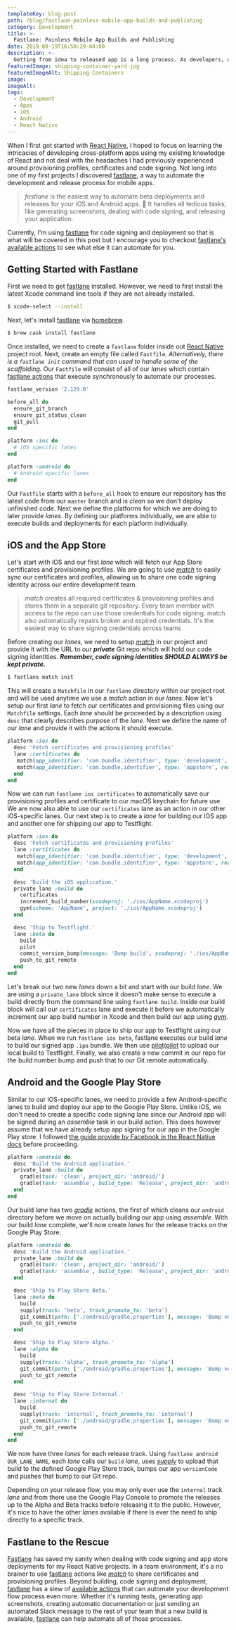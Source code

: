 ```yaml
---
templateKey: blog-post
path: /blog/fastlane-painless-mobile-app-builds-and-publishing
category: Development
title: >-
  Fastlane: Painless Mobile App Builds and Publishing
date: 2019-08-19T16:50:29-04:00
description: >-
  Getting from idea to released app is a long process. As developers, our focus should remain on code and user experience. Releasing a mobile app requires so much more, from screenshot generation to code signing to app store deployments, developing and releasing a mobile app can be a tedious process which Fastlane helps make easier.
featuredImage: shipping-container-yard.jpg
featuredImageAlt: Shipping Containers
image:
imageAlt:
tags:
  - Development
  - Apps
  - iOS
  - Android
  - React Native
---
```


When I first got started with [React Native][react-native], I hoped to focus on learning the intricacies of developing cross-platform apps using my existing knowledge of React and not deal with the headaches I had previously experienced around provisioning profiles, certificates and code signing. Not long into one of my first projects I discovered [fastlane][fastlane], a way to automate the development and release process for mobile apps.

> _fastlane_ is the easiest way to automate beta deployments and releases for your iOS and Android apps. 🚀 It handles all tedious tasks, like generating screenshots, dealing with code signing, and releasing your application.

Currently, I'm using [fastlane][fastlane] for code signing and deployment so that is what will be covered in this post but I encourage you to checkout [fastlane's available actions][actions] to see what else it can automate for you.

## Getting Started with Fastlane

First we need to get [fastlane][fastlane] installed. However, we need to first install the latest Xcode command line tools if they are not already installed.

```bash
$ xcode-select --install
```

Next, let's install [fastlane][fastlane] via [homebrew](https://brew.sh).

```bash
$ brew cask install fastlane
```

Once installed, we need to create a `fastlane` folder inside out [React Native][react-native] project root. Next, create an empty file called `Fastfile`. _Alternatively, there is a `fastlane init` command that can used to handle some of the scaffolding._ Our `Fastfile` will consist of all of our _lanes_ which contain [fastlane actions][actions] that execute synchronously to automate our processes.

```ruby
fastlane_version '2.129.0'

before_all do
  ensure_git_branch
  ensure_git_status_clean
  git_pull
end

platform :ios do
  # iOS specific lanes
end

platform :android do
  # Android specific lanes
end
```

Our `Fastfile` starts with a `before_all` hook to ensure our repository has the latest code from our `master` branch and is _clean_ so we don't deploy unfinished code. Next we define the platforms for which we are doing to later provide _lanes_. By defining our platforms individually, we are able to execute builds and deployments for each platform individually.

## iOS and the App Store

Let's start with iOS and our first _lane_ which will fetch our App Store certificates and provisioning profiles. We are going to use [_match_][match] to easily sync our certificates and profiles, allowing us to share one code signing identity across our entire development team.

> _match_ creates all required certificates & provisioning profiles and stores them in a separate git repository. Every team member with access to the repo can use those credentials for code signing. match also automatically repairs broken and expired credentials. It's the easiest way to share signing credentials across teams

Before creating our _lanes_, we need to setup [_match_][match] in our project and provide it with the URL to our _**private**_ Git repo which will hold our code signing identities. _**Remember, code signing identities *SHOULD ALWAYS* be kept private.**_

```bash
$ fastlane match init
```

This will create a `Matchfile` in our `fastlane` directory within our project root and will be used anytime we use a _match_ action in our _lanes_. Now let's setup our first _lane_ to fetch our certificates and provisioning files using our `Matchfile` settings. Each _lane_ should be proceeded by a description using `desc` that clearly describes purpose of the _lane_. Next we define the name of our _lane_ and provide it with the actions it should execute.

```ruby
platform :ios do
  desc 'Fetch certificates and provisioning profiles'
  lane :certificates do
   match(app_identifier: 'com.bundle.identifier', type: 'development', readonly: true)
   match(app_identifier: 'com.bundle.identifier', type: 'appstore', readonly: true)
  end
end
```

Now we can run `fastlane ios certificates` to automatically save our provisioning profiles and certificate to our macOS keychain for future use. We are now also able to use our `certificates` lane as an action in our other iOS-specific lanes. Our next step is to create a _lane_ for building our iOS app and another one for shipping our app to Testflight.

```ruby
platform :ios do
  desc 'Fetch certificates and provisioning profiles'
  lane :certificates do
   match(app_identifier: 'com.bundle.identifier', type: 'development', readonly: true)
   match(app_identifier: 'com.bundle.identifier', type: 'appstore', readonly: true)
  end

  desc 'Build the iOS application.'
  private_lane :build do
    certificates
    increment_build_number(xcodeproj: './ios/AppName.xcodeproj')
    gym(scheme: 'AppName', project: './ios/AppName.xcodeproj')
  end

  desc 'Ship to Testflight.'
  lane :beta do
    build
    pilot
    commit_version_bump(message: 'Bump build', xcodeproj: './ios/AppName.xcodeproj')
    push_to_git_remote
  end
end
```

Let's break our two new _lanes_ down a bit and start with our build _lane_. We are using a `private_lane` block since it doesn't make sense to execute a build directly from the command line using `fastlane build`. Inside our build block will call our `certificates` lane and execute it before we automatically increment our app build number in Xcode and then build our app using [_gym_][gym].

Now we have all the pieces in place to ship our app to Testflight using our beta _lane_. When we run `fastlane ios beta`, fastlane executes our build _lane_ to build our signed app `.ipa` bundle. We then use [pilot]([pilot] to upload our local build to Testflight. Finally, we also create a new commit in our repo for the build number bump and push that to our Git remote automatically.

## Android and the Google Play Store

Similar to our iOS-specific lanes, we need to provide a few Android-specific lanes to build and deploy our app to the Google Play Store. Unlike iOS, we don't need to create a specific code signing lane since our Android app will be signed during an _assemble_ task in our build action. This does however assume that we have already setup app signing for our app in the Google Play store. I followed [the guide provide by Facebook in the React Native docs](https://facebook.github.io/react-native/docs/signed-apk-android.html) before proceeding.

```ruby
platform :android do
  desc 'Build the Android application.'
  private_lane :build do
    gradle(task: 'clean', project_dir: 'android/')
    gradle(task: 'assemble', build_type: 'Release', project_dir: 'android/')
  end
end
```

Our build _lane_ has two [_gradle_][gradle] actions, the first of which cleans our `android` directory before we move on actually building our app using _assemble_. With our build _lane_ complete, we'll now create _lanes_ for the release tracks on the Google Play Store.

```ruby
platform :android do
  desc 'Build the Android application.'
  private_lane :build do
    gradle(task: 'clean', project_dir: 'android/')
    gradle(task: 'assemble', build_type: 'Release', project_dir: 'android/')
  end

  desc 'Ship to Play Store Beta.'
  lane :beta do
    build
    supply(track: 'beta', track_promote_to: 'beta')
    git_commit(path: ['./android/gradle.properties'], message: 'Bump versionCode')
    push_to_git_remote
  end

  desc 'Ship to Play Store Alpha.'
  lane :alpha do
    build
    supply(track: 'alpha', track_promote_to: 'alpha')
    git_commit(path: ['./android/gradle.properties'], message: 'Bump versionCode')
    push_to_git_remote
  end

  desc 'Ship to Play Store Internal.'
  lane :internal do
    build
    supply(track: 'internal', track_promote_to: 'internal')
    git_commit(path: ['./android/gradle.properties'], message: 'Bump versionCode', allow_nothing_to_commit: true)
    push_to_git_remote
  end
end
```

We now have three _lanes_ for each release track. Using `fastlane android OUR_LANE_NAME`, each _lane_ calls our `build` _lane_, uses [_supply_][supply] to upload that build to the defined Google Play Store track, bumps our app `versionCode` and pushes that bump to our Git repo.

Depending on your release flow, you may only ever use the `internal` track _lane_ and from there use the Google Play Console to promote the releases up to the Alpha and Beta tracks before releasing it to the public. However, it's nice to have the other _lanes_ available if there is ever the need to ship directly to a specific track.

## Fastlane to the Rescue

[Fastlane][fastlane] has saved my sanity when dealing with code signing and app store deployments for my React Native projects. In a team environment, it's a no brainer to use [fastlane][fastlane] actions like [_match_][match] to share certificates and provisioning profiles. Beyond building, code signing and deployment, [fastlane][fastlane] has a slew of [available actions][actions] that can automate your development flow process even more. Whether it's running tests, generating app screenshots, creating automatic documentation or just sending an automated Slack message to the rest of your team that a new build is available, [fastlane][fastlane] can help automate all of those processes.

[react-native]: https://facebook.github.io/react-native/
[fastlane]: https://docs.fastlane.tools/
[actions]: https://docs.fastlane.tools/actions/
[gradle]: https://docs.fastlane.tools/actions/gradle/
[gym]: https://docs.fastlane.tools/actions/gym/
[pilot]: https://docs.fastlane.tools/actions/pilot/
[match]: https://docs.fastlane.tools/actions/match/
[supply]: https://docs.fastlane.tools/actions/supply
